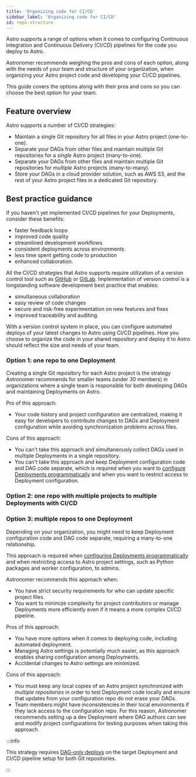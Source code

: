 ```yaml
---
title: 'Organizing code for CI/CD'
sidebar_label: 'Organizing code for CI/CD'
id: repo-structure
---
```


Astro supports a range of options when it comes to configuring Continuous Integration and Continuous Delivery (CI/CD) pipelines for the code you deploy to Astro. 

Astronomer recommends weighing the pros and cons of each option, along with the needs of your team and structure of your organization, when organizing your Astro project code and developing your CI/CD pipelines.

This guide covers the options along with their pros and cons so you can choose the best option for your team.

## Feature overview

Astro supports a number of CI/CD strategies:
- Maintain a single Git repository for all files in your Astro project (one-to-one).
- Separate your DAGs from other files and maintain multiple Git repositories for a *single* Astro project (many-to-one).
- Separate your DAGs from other files and maintain multiple Git repositories for *multiple* Astro projects (many-to-many).
- Store your DAGs in a cloud provider solution, such as AWS S3, and the rest of your Astro project files in a dedicated Git repository.

## Best practice guidance

If you haven't yet implemented CI/CD pipelines for your Deployments, consider these benefits:
- faster feedback loops
- improved code quality
- streamlined development workflows
- consistent deployments across environments
- less time spent getting code to production
- enhanced collaboration.

All the CI/CD strategies that Astro supports require utilization of a version control tool such as [GitHub](https://github.com/) or [GitLab](https://about.gitlab.com/). Implementation of version control is a longstanding software development best practice that enables:
- simultaneous collaboration
- easy review of code changes
- secure and risk-free experimentation on new features and fixes
- improved traceability and auditing.

With a version control system in place, you can configure automated deploys of your latest changes to Astro using CI/CD pipelines. How you choose to organize the code in your shared repository and deploy it to Astro should reflect the size and needs of your team.

### Option 1: one repo to one Deployment

Creating a single Git repository for each Astro project is the strategy Astronomer recommends for smaller teams (under 30 members) in organizations where a single team is responsible for both developing DAGs and maintaining Deployments on Astro.

Pro of this approach:
- Your code history and project configuration are centralized, making it easy for developers to contribute changes to DAGs and Deployment configuration while avoiding synchronization problems across files.

Cons of this approach:
- You can't take this approach and simultaneously collect DAGs used in multiple Deployments in a single repository.
- You can't take this approach and keep Deployment configuration code and DAG code separate, which is required when you want to [configure Deployments programmatically](https://www.astronomer.io/docs/astro/manage-deployments-as-code) and when you want to restrict access to Deployment configuration.

### Option 2: one repo with multiple projects to multiple Deployments with CI/CD



### Option 3: multiple repos to one Deployment

Depending on your organization, you might need to keep Deployment configuration code and DAG code separate, requiring a many-to-one relationship. 

This approach is required when [configuring Deployments programmatically](https://www.astronomer.io/docs/astro/manage-deployments-as-code) and when restricting access to Astro project settings, such as Python packages and worker configuration, to admins.

Astronomer recommends this approach when:
- You have strict security requirements for who can update specific project files.
- You want to minimize complexity for project contributors or manage Deployments more efficiently even if it means a more complex CI/CD pipeline.

Pros of this approach:
- You have more options when it comes to deploying code, including automated deployment.
- Managing Astro settings is potentially much easier, as this approach enables sharing configuration among Deployments.
- Accidental changes to Astro settings are minimized.

Cons of this approach:
- You must keep any local copies of an Astro project synchronized with *multiple repositories* in order to test Deployment code locally and ensure that updates from your configuration repo do not erase your DAGs.
- Team members might have inconsistencies in their local environments if they lack access to the configuration repo. For this reason, Astronomer recommends setting up a dev Deployment where DAG authors can see and modify project configurations for testing purposes when taking this approach.

:::info

This strategy requires [DAG-only deploys](https://www.astronomer.io/docs/astro/deploy-dags#enable-or-disable-dag-only-deploys-on-a-deployment) on the target Deployment and CI/CD pipeline setup for both Git repositories.

:::
